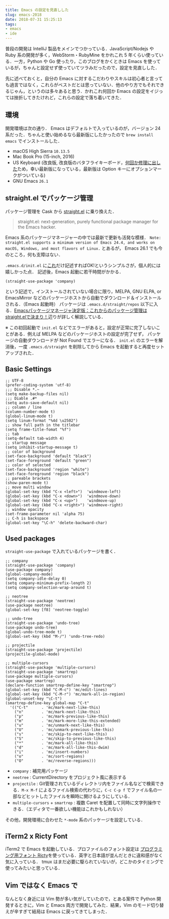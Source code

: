 ```yaml
---
title: Emacs の設定を見直しした
slug: emacs-2018
date: 2018-07-31 15:25:13
tags:
- emacs
- ide
---
```


普段の開発は IntelliJ 製品をメインでつかっている．JavaScript/Nodejs や Ruby 系の開発が多く，WebStorm・RubyMine をかれこれ 5 年くらい使っている．一方，Python や Go 使ったり，このブログをかくときは Emacs を使っているが，ちゃんと設定せず使っていてツラみだったので，設定を見直しした．

先に述べておくと，自分の Emacs に対するこだわりやスキルは初心者と言っても過言ではなく，これらがベストだとは思っていない．他のやり方でもそれできるじゃん，というのは多々あると思う．かれこれ何回か Emacs の設定をイジっては挫折してきたけれど，これらの設定で落ち着いてきた．


## 環境

開発環境は次の通り．
Emacs はデフォルトで入っているのが，バージョン 24 系だった．ちゃんと使い始めるなら最新版にしたかったので `brew install emacs` でインストールした．

- macOS High Sierra `10.13.5`
- Mac Book Pro (15-inch, 2016) 
- US Keyboard (改良版, 改良版のバタフライキーボード，[何回か修理に出した](https://blog.tanaka.world/apple-official-keyboard-service-program/)ため，幸い最新版になっている，最新版は Option キーにオプションマークがついている)
- GNU Emacs `26.1`

## straight.el でパッケージ管理

パッケージ管理を Cask から [straight.el](https://github.com/raxod502/straight.el) に乗り換えた．

> straight.el: next-generation, purely functional package manager for the Emacs hacker.

Emacs 系のパッケージマネージャーの中では最新で更新も活発な模様．
`Note: straight.el supports a minimum version of Emacs 24.4, and works on macOS, Windows, and most flavors of Linux.` とあるが， Emacs 26.1 でも今のところ，何も支障はない．


`.emacs.d/init.el` に[これ](https://github.com/raxod502/straight.el#getting-started)だけ記述すればOK!というシンプルさが，個人的には嬉しかった点．
記述後，Emacs 起動に若干時間がかかる．

```
(straight-use-package 'company)
```

という記述で，インストールされていない場合に限り，MELPA, GNU ELPA, or EmacsMirror などのパッケージホストから自動でダウンロード＆インストールされる．（Emacs 起動時）
パッケージは `.emacs.d/straight/repos` 以下に入る．[Emacsパッケージマネージャ決定版：これからのパッケージ管理はstraight.elで決まり！](https://nukosuke.hatenablog.jp/entry/straight-el)辺りが詳しく解説している．

※ この初回起動で `init.el` などでエラーがあると，設定が正常に完了しないことがある．例えば MELPA などのパッケージホストの設定が完了せず， パッケージの自動ダウンロードが Not Found でエラーになる． `init.el` のエラーを解消後，一度 `.emacs.d/straight` を削除してから Emacs を起動すると再度セットアップされた．


## Basic Settings

```
;; UTF-8
(prefer-coding-system 'utf-8)
;;; Disable *.~
(setq make-backup-files nil)
;;; Diable .#*
(setq auto-save-default nil)
;; column / line
(column-number-mode t)
(global-linum-mode t)
(setq linum-format "%4d \u2502")
;; show full path in the titlebar
(setq frame-title-fomat "%f")
;; tab
(setq-default tab-width 4)
;; startup message
(setq inhibit-startup-message t)
;; color of background
(set-face-background 'default "black")
(set-face-foreground 'default "green")
;; color of selected
(set-face-background 'region "white")
(set-face-foreground 'region "black")
;; pareable brackets
(show-paren-mode t)
;; move multi window
(global-set-key (kbd "C-x <left>")  'windmove-left)
(global-set-key (kbd "C-x <down>")  'windmove-down)
(global-set-key (kbd "C-x <up>")    'windmove-up)
(global-set-key (kbd "C-x <right>") 'windmove-right)
;; window opacity
(set-frame-parameter nil 'alpha 75)
;; C-h is backspace
(global-set-key "\C-h" 'delete-backward-char)
```

## Used packages

`straight-use-package` で入れているパッケージを書く．

```
;; company
(straight-use-package 'company)
(use-package company)
(global-company-mode)
(setq company-idle-delay 0)
(setq company-minimum-prefix-length 2)
(setq company-selection-wrap-around t)

;; neotree
(straight-use-package 'neotree)
(use-package neotree)
(global-set-key [f8] 'neotree-toggle)

;; undo-tree
(straight-use-package 'undo-tree)
(use-package undo-tree)
(global-undo-tree-mode t)
(global-set-key (kbd "M-/") 'undo-tree-redo)

;; projectile
(straight-use-package 'projectile)
(projectile-global-mode)

;; multiple-cursors
(straight-use-package 'multiple-cursors)
(straight-use-package 'smartrep)
(use-package multiple-cursors)
(use-package smartrep)
(declare-function smartrep-define-key "smartrep")
(global-set-key (kbd "C-M-c") 'mc/edit-lines)
(global-set-key (kbd "C-M-r") 'mc/mark-all-in-region)
(global-unset-key "\C-t")
(smartrep-define-key global-map "C-t"
  '(("C-t"      . 'mc/mark-next-like-this)
    ("n"        . 'mc/mark-next-like-this)
    ("p"        . 'mc/mark-previous-like-this)
    ("m"        . 'mc/mark-more-like-this-extended)
    ("u"        . 'mc/unmark-next-like-this)
    ("U"        . 'mc/unmark-previous-like-this)
    ("s"        . 'mc/skip-to-next-like-this)
    ("S"        . 'mc/skip-to-previous-like-this)
    ("*"        . 'mc/mark-all-like-this)
    ("d"        . 'mc/mark-all-like-this-dwim)
    ("i"        . 'mc/insert-numbers)
    ("o"        . 'mc/sort-regions)
    ("O"        . 'mc/reverse-regions)))
```

- `company` : 補完用パッケージ
- `neotree` : CurrentDirectory をプロジェクト風に表示する
- `projectile` : Git管理されているディレクトリ内をファイル名などで検索できる．`M-x M-f` によるファイル検索の代わりに，`C-c C-p f` でファイル名の一部などヒットしたファイルを瞬時に開けるようにしている．
- `multiple-cursors` + `smartrep` : 複数 Caret を配置して同時に文字列操作できる．（エディタで一番欲しい機能はこれかもしれない）

その他，開発環境に合わせた `*-mode` 系のパッケージを設定している．

## iTerm2 x Ricty Font

iTerm2 で Emacs を起動している．プロファイルのフォント設定は [プログラミング用フォント Ricty](http://www.rs.tus.ac.jp/yyusa/ricty.html)を使っている．英字と日本語が並んだときに違和感がなく気に入っている．
tmux はまだ必要に駆られていないが，どこかのタイミングで使ってみたいと思っている．

## Vim ではなく Emacs で

なんとなく身近には Vim 勢が多い気がしていたので，とある案件で Python 開発するときに，Vim と Emacs 両方で開発してみた．結果，Vim のモード切り替えが辛すぎて結局は Emacs に戻ってきてしまった．

